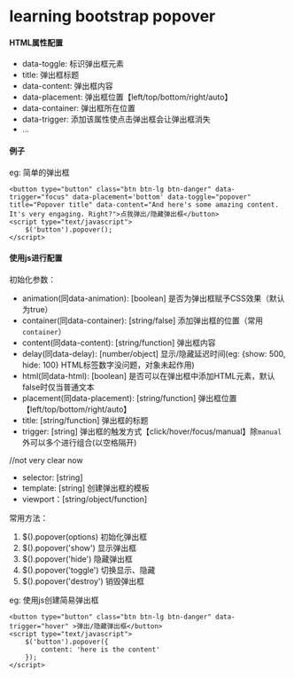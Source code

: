 # learning bootstrap popover #

#### HTML属性配置

* data-toggle: 标识弹出框元素
* title: 弹出框标题
* data-content: 弹出框内容
* data-placement: 弹出框位置【left/top/bottom/right/auto】
* data-container: 弹出框所在位置
* data-trigger: 添加该属性使点击弹出框会让弹出框消失
* ...

#### 例子
eg: 简单的弹出框

```
<button type="button" class="btn btn-lg btn-danger" data-trigger="focus" data-placement='bottom' data-toggle="popover" title="Popover title" data-content="And here's some amazing content. It's very engaging. Right?">点我弹出/隐藏弹出框</button>
<script type="text/javascript">
	$('button').popover();
</script>
```

#### 使用js进行配置
初始化参数：

* animation(同data-animation): [boolean] 是否为弹出框赋予CSS效果（默认为true）
* container(同data-container): [string/false] 添加弹出框的位置（常用`container`）
* content(同data-content): [string/function] 弹出框内容
* delay(同data-delay): [number/object] 显示/隐藏延迟时间(eg: {show: 500, hide: 100} HTML标签数字没问题，对象未起作用)
* html(同data-html): [boolean] 是否可以在弹出框中添加HTML元素，默认false时仅当普通文本
* placement(同data-placement): [string/function] 弹出框位置【left/top/bottom/right/auto】
* title: [string/function] 弹出框的标题
* trigger: [string] 弹出框的触发方式【click/hover/focus/manual】除`manual`外可以多个进行组合(以空格隔开)

//not very clear now
* selector: [string]
* template: [string] 创建弹出框的模板
* viewport：[string/object/function] 

常用方法：

1. $().popover(options) 初始化弹出框
2. $().popover('show') 显示弹出框
3. $().popover('hide') 隐藏弹出框
4. $().popover('toggle') 切换显示、隐藏
5. $().popover('destroy') 销毁弹出框

eg: 使用js创建简易弹出框
```
<button type="button" class="btn btn-lg btn-danger" data-trigger="hover" >弹出/隐藏弹出框</button>
<script type="text/javascript">
	$('button').popover({
		content: 'here is the content'
	});
</script>
```